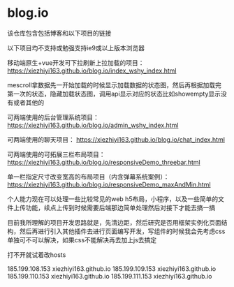 # blog.io

该仓库包含包括博客和以下项目的链接

以下项目均不支持或勉强支持ie9或以上版本浏览器

移动端原生+vue开发可下拉刷新上拉加载的项目：
https://xiezhiyi163.github.io/blog.io/index_wshy_index.html

mescroll拿数据先一开始加载的时候显示加载数据的状态图，然后再根据加载完第一次的状态，隐藏加载状态图，调用api显示对应的状态比如showempty显示没有或者其他的

可两端使用的后台管理系统项目：
https://xiezhiyi163.github.io/blog.io/admin_wshy_index.html

可两端使用的聊天项目：
https://xiezhiyi163.github.io/blog.io/chat_index.html

可两端使用的可拓展三栏布局项目：
https://xiezhiyi163.github.io/blog.io/responsiveDemo_threebar.html

单一栏指定尺寸改变宽高的布局项目（内含弹幕系统案例）：
https://xiezhiyi163.github.io/blog.io/responsiveDemo_maxAndMin.html

个人能力现在可以处理一些比较常见的web h5布局，小程序，以及一些简单的文件上传功能，续点上传到时候需要后端那边简单处理然后对接下才能去搞一搞

目前我所理解的项目开发思路就是，先清边距，然后研究是否用框架实例化页面结构，然后再进行引入其他插件去进行页面编写开发，写组件的时候我会先考虑css单独可不可以解决，如果css不能解决再去加上js去搞定

打不开就试着改hosts


185.199.108.153 xiezhiyi163.github.io
185.199.109.153 xiezhiyi163.github.io
185.199.110.153 xiezhiyi163.github.io
185.199.111.153 xiezhiyi163.github.io

